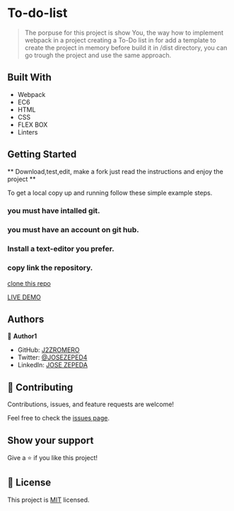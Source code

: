 # To-do-list


> The porpuse for this project is show You, the way how to implement webpack in a project creating a To-Do list in for add a template to create the project in memory before build it in /dist directory, you can go trough the project and use the same approach.

## Built With

- Webpack
- EC6
- HTML
- CSS
- FLEX BOX
- Linters


## Getting Started

** Download,test,edit, make a fork  just read the instructions and enjoy the project **



To get a local copy up and running follow these simple example steps.

### you must have intalled git.

### you must have an account on git hub.

### Install a text-editor you prefer.

### copy link the repository.

[clone this repo](https://github.com/J2ZROMERO/To-do-list.git)

[LIVE DEMO](https://j2zromero.github.io/To-do-list/dist/)

## Authors

👤 **Author1**

- GitHub: [J2ZROMERO](https://github.com/J2ZROMERO)
- Twitter: [@JOSEZEPED4](https://twitter.com/JOSEZEPED4)
- LinkedIn: [JOSE ZEPEDA](https://www.linkedin.com/in/jose-zepeda-733ab91ab/)


## 🤝 Contributing

Contributions, issues, and feature requests are welcome!

Feel free to check the [issues page](../../issues/).

## Show your support

Give a ⭐️ if you like this project!



## 📝 License

This project is [MIT](./LICENSE) licensed.
